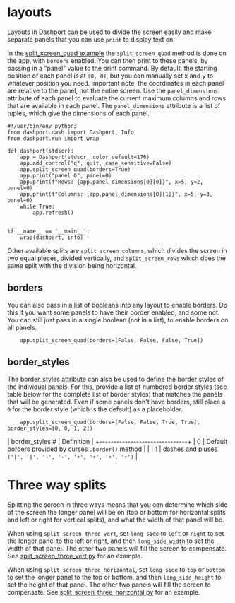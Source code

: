 # layouts

Layouts in Dashport can be used to divide the screen easily and make separate panels that you can use `print` to display
text on.

In the [split_screen_quad example](examples/layouts/split_screen_quad.py) the `split_screen_quad` method is done on the app, with `borders` enabled. You can then print to these panels, by passing in a "panel" value to the print command. By default, the starting position of each panel is at `[0, 0]`, but you can manually set x and y to whatever position you need. Important note: the coordinates in each panel are relative to the panel, not the entire screen. Use the `panel_dimensions` attribute of each panel to evaluate the current maximum columns and rows that are available in each panel. The `panel_dimensions` attribute is a list of tuples, which give the dimensions of each panel.

```
#!/usr/bin/env python3
from dashport.dash import Dashport, Info
from dashport.run import wrap

def dashport(stdscr):
    app = Dashport(stdscr, color_default=176)
    app.add_control("q", quit, case_sensitive=False)
    app.split_screen_quad(borders=True)
    app.print("panel 0", panel=0)
    app.print(f"Rows: {app.panel_dimensions[0][0]}", x=5, y=2, panel=0)
    app.print(f"Columns: {app.panel_dimensions[0][1]}", x=5, y=3, panel=0)
    while True:
        app.refresh()


if __name__ == '__main__':
    wrap(dashport, info)
```

Other available splits are `split_screen_columns`, which divides the screen in two equal pieces, divided vertically, and `split_screen_rows` which does the same split with the division being horizontal.

## borders

You can also pass in a list of booleans into any layout to enable borders. Do this if you want some panels to have their border enabled, and some not. You can still just pass in a single boolean (not in a list), to enable borders on all panels.

```
    app.split_screen_quad(borders=[False, False, False, True])
```

## border_styles

The border_styles attribute can also be used to define the border styles of the individual panels. For this, provide a list of numbered border styles (see table below for the complete list of border styles) that matches the panels that will be generated. Even if some panels don't have borders, still place a `0` for the border style (which is the default) as a placeholder.

```
    app.split_screen_quad(borders=[False, False, True, True], border_styles=[0, 0, 1, 2])
```

| border_styles # | Definition |
+-------------------------------+
| 0 | Default borders provided by curses `.border()` method |            |
| 1 | dashes and pluses `('|', '|', '-', '-', '+', '+', '+', '+')` |

# Three way splits

Splitting the screen in three ways means that you can determine which side of the screen the longer panel will be on (top or bottom for horizontal splits and left or right for vertical splits), and what the width of that panel will be.

When using `split_screen_three_vert`, set `long_side` to `left` or `right` to set the longer panel to the left or right, and then `long_side_width` to set the width of that panel. The other two panels will fill the screen to compensate. See [split_screen_three_vert.py](examples/layouts/split_screen_three_vert.py) for an example.

When using `split_screen_three_horizontal`, set `long_side` to `top` or `bottom` to set the longer panel to the top or bottom, and then `long_side_height` to set the height of that panel. The other two panels will fill the screen to compensate. See [split_screen_three_horizontal.py](examples/layouts/split_screen_three_horizontal.py) for an example.
